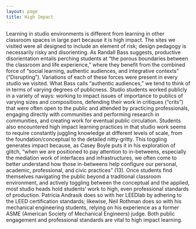 ```yaml
---
layout: page
title: High Impact
---
```


Learning in studio environments is different from learning in other classroom spaces in large part because it is high impact. The sites we visited were all designed to include an element of risk; design pedagogy is necessarily risky and disorienting. As Randall Bass suggests, productive disorientation entails perching students at “the porous boundaries between the classroom and life experience,” where they benefit from the combined force of “social learning, authentic audiences, and integrative contexts” (“Disrupting”). Variations of each of these forces were present in every studio we visited. What Bass calls “authentic audiences,” we tend to think of in terms of varying degrees of publicness. Studio students worked publicly in a variety of ways: working to impact issues of importance to publics of varying sizes and compositions, defending their work in critiques (“crits”) that were often open to the public and attended by practicing professionals, engaging directly with communities and performing research in communities, and creating work for eventual public circulation. Students also encountered high impact learning practices in that studio work seems to require constantly juggling knowledge at different levels of scale, from the foundation/conceptual to the detailed nitty-gritty. This toggling generates impact because, as Casey Boyle puts it in his exploration of glitch, “when we are positioned to pay attention to in-betweens, especially the mediation work of interfaces and infrastructures, we often come to better understand how those in-betweens help configure our personal, academic, professional, and civic practices” (13). Once students find themselves navigating the public beyond a traditional classroom environment, and actively toggling between the conceptual and the applied, most studio heads hold students’ work to high, even professional standards of production. Patricia Andrasik does so with her LEEDlab by adhering to the LEED certification standards; likewise, Neil Rothman does so with his mechanical engineering students, relying on his experience as a former ASME (American Society of Mechanical Engineers) judge. Both public engagement and professional standards are vital to high impact learning.

